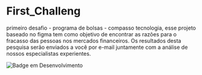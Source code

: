 # First_Challeng
primeiro desafio - programa de bolsas - compasso tecnologia, esse projeto baseado no figma tem como objetivo de encontrar as razões para o fracasso das pessoas nos mercados financeiros. Os resultados desta pesquisa serão enviados a você por e-mail juntamente com a análise de nossos especialistas experientes.

![Badge em Desenvolvimento](http://img.shields.io/static/v1?label=STATUS&message=EM%20DESENVOLVIMENTO&color=GREEN&style=for-the-badge)
